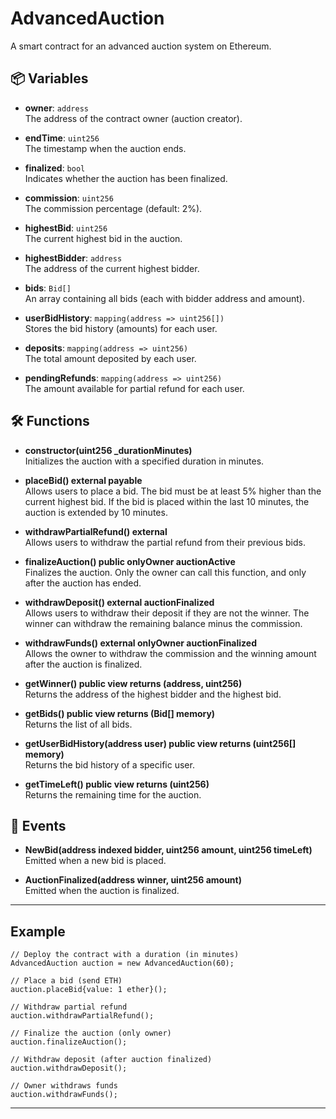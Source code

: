 # AdvancedAuction

A smart contract for an advanced auction system on Ethereum.

## 📦 Variables

- **owner**: `address`  
  The address of the contract owner (auction creator).

- **endTime**: `uint256`  
  The timestamp when the auction ends.

- **finalized**: `bool`  
  Indicates whether the auction has been finalized.

- **commission**: `uint256`  
  The commission percentage (default: 2%).

- **highestBid**: `uint256`  
  The current highest bid in the auction.

- **highestBidder**: `address`  
  The address of the current highest bidder.

- **bids**: `Bid[]`  
  An array containing all bids (each with bidder address and amount).

- **userBidHistory**: `mapping(address => uint256[])`  
  Stores the bid history (amounts) for each user.

- **deposits**: `mapping(address => uint256)`  
  The total amount deposited by each user.

- **pendingRefunds**: `mapping(address => uint256)`  
  The amount available for partial refund for each user.

## 🛠️ Functions

- **constructor(uint256 _durationMinutes)**  
  Initializes the auction with a specified duration in minutes.

- **placeBid() external payable**  
  Allows users to place a bid. The bid must be at least 5% higher than the current highest bid. If the bid is placed within the last 10 minutes, the auction is extended by 10 minutes.

- **withdrawPartialRefund() external**  
  Allows users to withdraw the partial refund from their previous bids.

- **finalizeAuction() public onlyOwner auctionActive**  
  Finalizes the auction. Only the owner can call this function, and only after the auction has ended.

- **withdrawDeposit() external auctionFinalized**  
  Allows users to withdraw their deposit if they are not the winner. The winner can withdraw the remaining balance minus the commission.

- **withdrawFunds() external onlyOwner auctionFinalized**  
  Allows the owner to withdraw the commission and the winning amount after the auction is finalized.

- **getWinner() public view returns (address, uint256)**  
  Returns the address of the highest bidder and the highest bid.

- **getBids() public view returns (Bid[] memory)**  
  Returns the list of all bids.

- **getUserBidHistory(address user) public view returns (uint256[] memory)**  
  Returns the bid history of a specific user.

- **getTimeLeft() public view returns (uint256)**  
  Returns the remaining time for the auction.

## 📢 Events

- **NewBid(address indexed bidder, uint256 amount, uint256 timeLeft)**  
  Emitted when a new bid is placed.

- **AuctionFinalized(address winner, uint256 amount)**  
  Emitted when the auction is finalized.

---

## Example

```solidity
// Deploy the contract with a duration (in minutes)
AdvancedAuction auction = new AdvancedAuction(60);

// Place a bid (send ETH)
auction.placeBid{value: 1 ether}();

// Withdraw partial refund
auction.withdrawPartialRefund();

// Finalize the auction (only owner)
auction.finalizeAuction();

// Withdraw deposit (after auction finalized)
auction.withdrawDeposit();

// Owner withdraws funds
auction.withdrawFunds();
```

---


